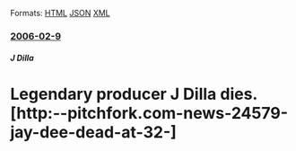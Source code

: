 
Formats: [HTML](/news/2006/02/9/legendary-producer-j-dilla-dies-http-pitchfork-com-news-24579-jay-dee-dead-at-32.html)  [JSON](/news/2006/02/9/legendary-producer-j-dilla-dies-http-pitchfork-com-news-24579-jay-dee-dead-at-32.json)  [XML](/news/2006/02/9/legendary-producer-j-dilla-dies-http-pitchfork-com-news-24579-jay-dee-dead-at-32.xml)  

### [2006-02-9](/news/2006/02/9/index.md)

##### J Dilla
#  Legendary producer J Dilla dies. [http:--pitchfork.com-news-24579-jay-dee-dead-at-32-]



